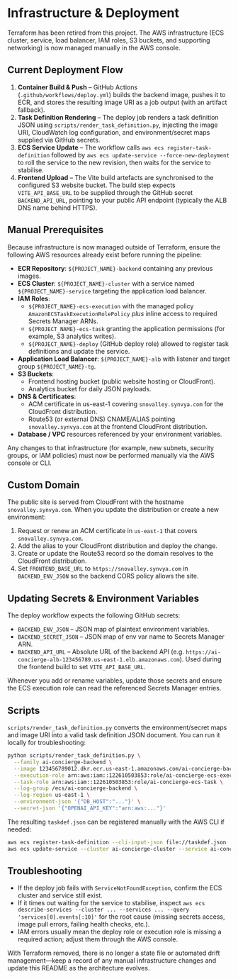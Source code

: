 # Infrastructure & Deployment

Terraform has been retired from this project. The AWS infrastructure (ECS cluster, service, load balancer, IAM roles, S3 buckets, and supporting networking) is now managed manually in the AWS console.

## Current Deployment Flow

1. **Container Build & Push** – GitHub Actions (`.github/workflows/deploy.yml`) builds the backend image, pushes it to ECR, and stores the resulting image URI as a job output (with an artifact fallback).
2. **Task Definition Rendering** – The deploy job renders a task definition JSON using `scripts/render_task_definition.py`, injecting the image URI, CloudWatch log configuration, and environment/secret maps supplied via GitHub secrets.
3. **ECS Service Update** – The workflow calls `aws ecs register-task-definition` followed by `aws ecs update-service --force-new-deployment` to roll the service to the new revision, then waits for the service to stabilise.
4. **Frontend Upload** – The Vite build artefacts are synchronised to the configured S3 website bucket. The build step expects `VITE_API_BASE_URL` to be supplied through the GitHub secret `BACKEND_API_URL`, pointing to your public API endpoint (typically the ALB DNS name behind HTTPS).

## Manual Prerequisites

Because infrastructure is now managed outside of Terraform, ensure the following AWS resources already exist before running the pipeline:

- **ECR Repository**: `${PROJECT_NAME}-backend` containing any previous images.
- **ECS Cluster**: `${PROJECT_NAME}-cluster` with a service named `${PROJECT_NAME}-service` targeting the application load balancer.
- **IAM Roles**:
  - `${PROJECT_NAME}-ecs-execution` with the managed policy `AmazonECSTaskExecutionRolePolicy` _plus_ inline access to required Secrets Manager ARNs.
  - `${PROJECT_NAME}-ecs-task` granting the application permissions (for example, S3 analytics writes).
  - `${PROJECT_NAME}-deploy` (GitHub deploy role) allowed to register task definitions and update the service.
- **Application Load Balancer**: `${PROJECT_NAME}-alb` with listener and target group `${PROJECT_NAME}-tg`.
- **S3 Buckets**:
  - Frontend hosting bucket (public website hosting or CloudFront).
  - Analytics bucket for daily JSON payloads.
- **DNS & Certificates**:
  - ACM certificate in us-east-1 covering `snovalley.synvya.com` for the CloudFront distribution.
  - Route53 (or external DNS) CNAME/ALIAS pointing `snovalley.synvya.com` at the frontend CloudFront distribution.
- **Database / VPC** resources referenced by your environment variables.

Any changes to that infrastructure (for example, new subnets, security groups, or IAM policies) must now be performed manually via the AWS console or CLI.

## Custom Domain

The public site is served from CloudFront with the hostname `snovalley.synvya.com`. When you update the distribution or create a new environment:

1. Request or renew an ACM certificate in `us-east-1` that covers `snovalley.synvya.com`.
2. Add the alias to your CloudFront distribution and deploy the change.
3. Create or update the Route53 record so the domain resolves to the CloudFront distribution.
4. Set `FRONTEND_BASE_URL` to `https://snovalley.synvya.com` in `BACKEND_ENV_JSON` so the backend CORS policy allows the site.

## Updating Secrets & Environment Variables

The deploy workflow expects the following GitHub secrets:

- `BACKEND_ENV_JSON` – JSON map of plaintext environment variables.
- `BACKEND_SECRET_JSON` – JSON map of env var name to Secrets Manager ARN.
- `BACKEND_API_URL` – Absolute URL of the backend API (e.g. `https://ai-concierge-alb-123456789.us-east-1.elb.amazonaws.com`). Used during the frontend build to set `VITE_API_BASE_URL`.

Whenever you add or rename variables, update those secrets and ensure the ECS execution role can read the referenced Secrets Manager entries.

## Scripts

`scripts/render_task_definition.py` converts the environment/secret maps and image URI into a valid task definition JSON document. You can run it locally for troubleshooting:

```bash
python scripts/render_task_definition.py \
  --family ai-concierge-backend \
  --image 123456789012.dkr.ecr.us-east-1.amazonaws.com/ai-concierge-backend:latest \
  --execution-role arn:aws:iam::122610503853:role/ai-concierge-ecs-execution \
  --task-role arn:aws:iam::122610503853:role/ai-concierge-ecs-task \
  --log-group /ecs/ai-concierge-backend \
  --log-region us-east-1 \
  --environment-json '{"DB_HOST":"..."}' \
  --secret-json '{"OPENAI_API_KEY":"arn:aws:..."}'
```

The resulting `taskdef.json` can be registered manually with the AWS CLI if needed:

```bash
aws ecs register-task-definition --cli-input-json file://taskdef.json
aws ecs update-service --cluster ai-concierge-cluster --service ai-concierge-service --task-definition <new-arn> --force-new-deployment
```

## Troubleshooting

- If the deploy job fails with `ServiceNotFoundException`, confirm the ECS cluster and service still exist.
- If it times out waiting for the service to stabilise, inspect `aws ecs describe-services --cluster ... --services ... --query 'services[0].events[:10]'` for the root cause (missing secrets access, image pull errors, failing health checks, etc.).
- IAM errors usually mean the deploy role or execution role is missing a required action; adjust them through the AWS console.

With Terraform removed, there is no longer a state file or automated drift management—keep a record of any manual infrastructure changes and update this README as the architecture evolves.
